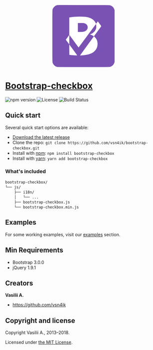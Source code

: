<p align="center"><img src="logo/logo.svg" alt="bootstrap-checkbox" height="200"></p>

# [Bootstrap-checkbox](https://vsn4ik.github.io/bootstrap-checkbox/)

![npm version](https://img.shields.io/npm/v/bootstrap-checkbox.svg)
![License](https://img.shields.io/badge/license-MIT-blue.svg)
![Build Status](https://github.com/vsn4ik/bootstrap-checkbox/workflows/test.yml/badge.svg)


## Quick start

Several quick start options are available:

* [Download the latest release](https://github.com/vsn4ik/bootstrap-checkbox/archive/v2.0.0.zip "Download Bootstrap-checkbox")
* Clone the repo: `git clone https://github.com/vsn4ik/bootstrap-checkbox.git`
* Install with [npm](https://www.npmjs.com): `npm install bootstrap-checkbox`
* Install with [yarn](https://yarnpkg.com): `yarn add bootstrap-checkbox`

### What's included

```
bootstrap-checkbox/
└── js/
    ├── i18n/
    │   └── ...
    ├── bootstrap-checkbox.js
    └── bootstrap-checkbox.min.js
```


## Examples

For some working examples, visit our [examples](https://vsn4ik.github.io/bootstrap-checkbox/#html-examples) section.


## Min Requirements

* Bootstrap 3.0.0
* jQuery 1.9.1


## Creators

**Vasilii A.**

* <https://github.com/vsn4ik>


## Copyright and license

Copyright Vasilii A., 2013&ndash;2018.

Licensed under [the MIT License][license].

[license]: https://github.com/vsn4ik/bootstrap-checkbox/blob/master/LICENSE
